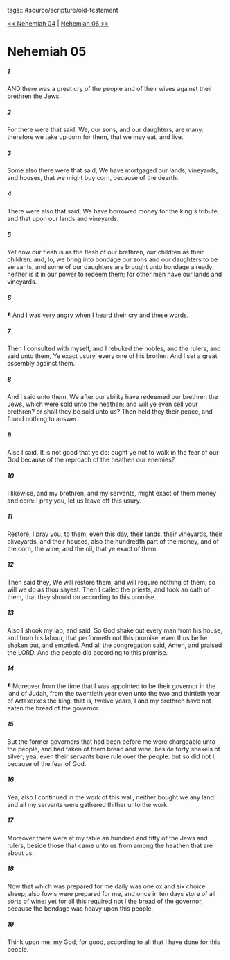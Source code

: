 tags:: #source/scripture/old-testament

[<< Nehemiah 04](/Old_Testament/16_Nehemiah/Nehemiah_04.md) | [Nehemiah 06 >>](/Old_Testament/16_Nehemiah/Nehemiah_06.md)

# Nehemiah 05

##### 1

AND there was a great cry of the people and of their wives against their brethren the Jews.

##### 2

For there were that said, We, our sons, and our daughters, are many: therefore we take up corn for them, that we may eat, and live.

##### 3

Some also there were that said, We have mortgaged our lands, vineyards, and houses, that we might buy corn, because of the dearth.

##### 4

There were also that said, We have borrowed money for the king's tribute, and that upon our lands and vineyards.

##### 5

Yet now our flesh is as the flesh of our brethren, our children as their children: and, lo, we bring into bondage our sons and our daughters to be servants, and some of our daughters are brought unto bondage already: neither is it in our power to redeem them; for other men have our lands and vineyards.

##### 6

¶ And I was very angry when I heard their cry and these words.

##### 7

Then I consulted with myself, and I rebuked the nobles, and the rulers, and said unto them, Ye exact usury, every one of his brother. And I set a great assembly against them.

##### 8

And I said unto them, We after our ability have redeemed our brethren the Jews, which were sold unto the heathen; and will ye even sell your brethren? or shall they be sold unto us? Then held they their peace, and found nothing to answer.

##### 9

Also I said, It is not good that ye do: ought ye not to walk in the fear of our God because of the reproach of the heathen our enemies?

##### 10

I likewise, and my brethren, and my servants, might exact of them money and corn: I pray you, let us leave off this usury.

##### 11

Restore, I pray you, to them, even this day, their lands, their vineyards, their oliveyards, and their houses, also the hundredth part of the money, and of the corn, the wine, and the oil, that ye exact of them.

##### 12

Then said they, We will restore them, and will require nothing of them; so will we do as thou sayest. Then I called the priests, and took an oath of them, that they should do according to this promise.

##### 13

Also I shook my lap, and said, So God shake out every man from his house, and from his labour, that performeth not this promise, even thus be he shaken out, and emptied. And all the congregation said, Amen, and praised the LORD. And the people did according to this promise.

##### 14

¶ Moreover from the time that I was appointed to be their governor in the land of Judah, from the twentieth year even unto the two and thirtieth year of Artaxerxes the king, that is, twelve years, I and my brethren have not eaten the bread of the governor.

##### 15

But the former governors that had been before me were chargeable unto the people, and had taken of them bread and wine, beside forty shekels of silver; yea, even their servants bare rule over the people: but so did not I, because of the fear of God.

##### 16

Yea, also I continued in the work of this wall, neither bought we any land: and all my servants were gathered thither unto the work.

##### 17

Moreover there were at my table an hundred and fifty of the Jews and rulers, beside those that came unto us from among the heathen that are about us.

##### 18

Now that which was prepared for me daily was one ox and six choice sheep; also fowls were prepared for me, and once in ten days store of all sorts of wine: yet for all this required not I the bread of the governor, because the bondage was heavy upon this people.

##### 19

Think upon me, my God, for good, according to all that I have done for this people.
